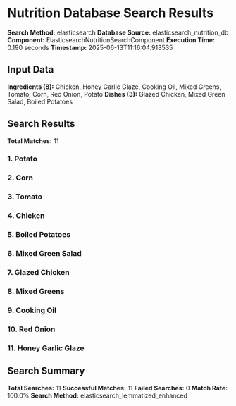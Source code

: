 # Nutrition Database Search Results

**Search Method:** elasticsearch
**Database Source:** elasticsearch_nutrition_db
**Component:** ElasticsearchNutritionSearchComponent
**Execution Time:** 0.190 seconds
**Timestamp:** 2025-06-13T11:16:04.913535

## Input Data
**Ingredients (8):** Chicken, Honey Garlic Glaze, Cooking Oil, Mixed Greens, Tomato, Corn, Red Onion, Potato
**Dishes (3):** Glazed Chicken, Mixed Green Salad, Boiled Potatoes

## Search Results
**Total Matches:** 11

### 1. Potato

### 2. Corn

### 3. Tomato

### 4. Chicken

### 5. Boiled Potatoes

### 6. Mixed Green Salad

### 7. Glazed Chicken

### 8. Mixed Greens

### 9. Cooking Oil

### 10. Red Onion

### 11. Honey Garlic Glaze

## Search Summary
**Total Searches:** 11
**Successful Matches:** 11
**Failed Searches:** 0
**Match Rate:** 100.0%
**Search Method:** elasticsearch_lemmatized_enhanced
